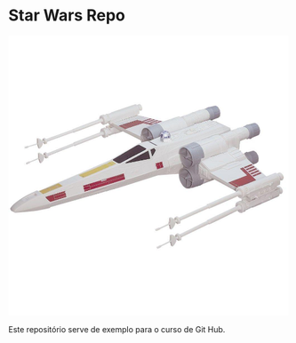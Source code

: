 # Star Wars Repo

![./nave_star_wars.jpg](./nave_star_wars.jpg)

Este repositório serve de exemplo para o curso de Git Hub.
